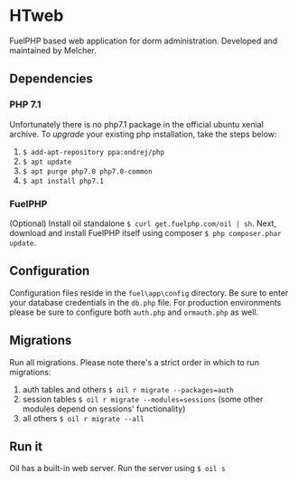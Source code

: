 # HTweb
FuelPHP based web application for dorm administration. Developed and maintained by Melcher.

## Dependencies
### PHP 7.1
Unfortunately there is no php7.1 package in the official ubuntu xenial archive.
To *upgrade* your existing php installation, take the steps below: 
1. `$ add-apt-repository ppa:ondrej/php`
2. `$ apt update`
3. `$ apt purge php7.0 php7.0-common`
4. `$ apt install php7.1` 

### FuelPHP
(Optional) Install oil standalone `$ curl get.fuelphp.com/oil | sh`.
Next, download and install FuelPHP itself using composer `$ php composer.phar update`.

## Configuration
Configuration files reside in the `fuel\app\config` directory.
Be sure to enter your database credentials in the `db.php` file.
For production environments please be sure to configure both `auth.php` and `ormauth.php` as well.

## Migrations
Run all migrations. Please note there's a strict order in which to run migrations:
1. auth tables and others `$ oil r migrate --packages=auth` 
3. session tables `$ oil r migrate --modules=sessions` (some other modules depend on sessions' functionality)
4. all others `$ oil r migrate --all`

## Run it
Oil has a built-in web server. Run the server using `$ oil s`
